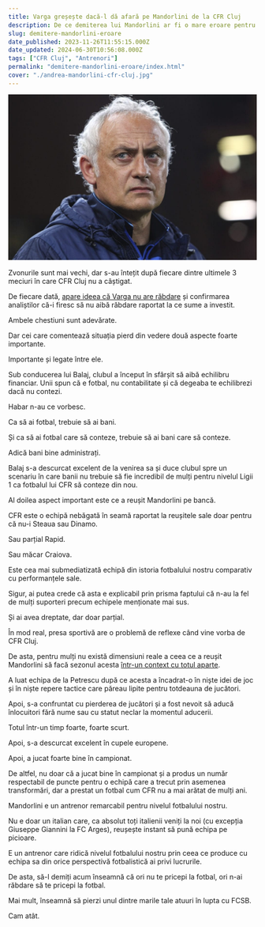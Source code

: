 ```yaml
---
title: Varga greșește dacă-l dă afară pe Mandorlini de la CFR Cluj
description: De ce demiterea lui Mandorlini ar fi o mare eroare pentru CFR Cluj și care e adevărata problemă a echipei ardelene.
slug: demitere-mandorlini-eroare
date_published: 2023-11-26T11:55:15.000Z
date_updated: 2024-06-30T10:56:08.000Z
tags: ["CFR Cluj", "Antrenori"]
permalink: "demitere-mandorlini-eroare/index.html"
cover: "./andrea-mandorlini-cfr-cluj.jpg"
---
```


![Italianul Mandorlini a avut rezultate decente raportat la problemele masive de lot de la CFR Cluj](./andrea-mandorlini-cfr-cluj.jpg)


Zvonurile sunt mai vechi, dar s-au întețit după fiecare dintre ultimele 3 meciuri în care CFR Cluj nu a câștigat.

De fiecare dată, [apare ideea că Varga nu are răbdare](https://www.gsp.ro/fotbal/liga-1/crede-ca-mandatul-lui-andrea-mandorlini-a-ajuns-la-sfarsit-conducerea-lui-cfr-cluj-masuri-720556.html) și confirmarea analiștilor că-i firesc să nu aibă răbdare raportat la ce sume a investit.

Ambele chestiuni sunt adevărate.

Dar cei care comentează situația pierd din vedere două aspecte foarte importante.

Importante și legate între ele.

Sub conducerea lui Balaj, clubul a început în sfârșit să aibă echilibru financiar. Unii spun că e fotbal, nu contabilitate și că degeaba te echilibrezi dacă nu contezi.

Habar n-au ce vorbesc.

Ca să ai fotbal, trebuie să ai bani.

Și ca să ai fotbal care să conteze, trebuie să ai bani care să conteze.

Adică bani bine administrați.

Balaj s-a descurcat excelent de la venirea sa și duce clubul spre un scenariu în care banii nu trebuie să fie incredibil de mulți pentru nivelul Ligii 1 ca fotbalul lui CFR să conteze din nou.

Al doilea aspect important este ce a reușit Mandorlini pe bancă.

CFR este o echipă nebăgată în seamă raportat la reușitele sale doar pentru că nu-i Steaua sau Dinamo.

Sau parțial Rapid.

Sau măcar Craiova.

Este cea mai submediatizată echipă din istoria fotbalului nostru comparativ  cu performanțele sale.

Sigur, ai putea crede că asta e explicabil prin prisma faptului că n-au la fel de mulți suporteri precum echipele menționate mai sus.

Și ai avea dreptate, dar doar parțial.

În mod real, presa sportivă are o problemă de reflexe când vine vorba de CFR Cluj. 

De asta, pentru mulți nu există dimensiuni reale a ceea ce a reușit Mandorlini să facă sezonul acesta [într-un context cu totul aparte](https://www.cameravar.ro/marea-schimbarea-cfr/).

A luat echipa de la Petrescu după ce acesta a încadrat-o în niște idei de joc și în niște repere tactice care păreau lipite pentru totdeauna de jucători.

Apoi, s-a confruntat cu pierderea de jucători și a fost nevoit să aducă înlocuitori fără nume sau cu statut neclar la momentul aducerii.

Totul într-un timp foarte, foarte scurt.

Apoi, s-a descurcat excelent în cupele europene.

Apoi, a jucat foarte bine în campionat. 

De altfel, nu doar că a jucat bine în campionat și a produs un număr respectabil de puncte pentru o echipă care a trecut prin asemenea transformări, dar a prestat un fotbal cum CFR nu a mai arătat de mulți ani.

Mandorlini e un antrenor remarcabil pentru nivelul fotbalului nostru.

Nu e doar un italian care, ca absolut toți italienii veniți la noi (cu excepția Giuseppe Giannini la FC Arges), reușește instant să pună echipa pe picioare.

E un antrenor care ridică nivelul fotbalului nostru prin ceea ce produce cu echipa sa din orice perspectivă fotbalistică ai privi lucrurile.

De asta, să-l demiți acum înseamnă că ori nu te pricepi la fotbal, ori n-ai răbdare să te pricepi la fotbal.

Mai mult, înseamnă să pierzi unul dintre marile tale atuuri în lupta cu FCSB.

Cam atât.
